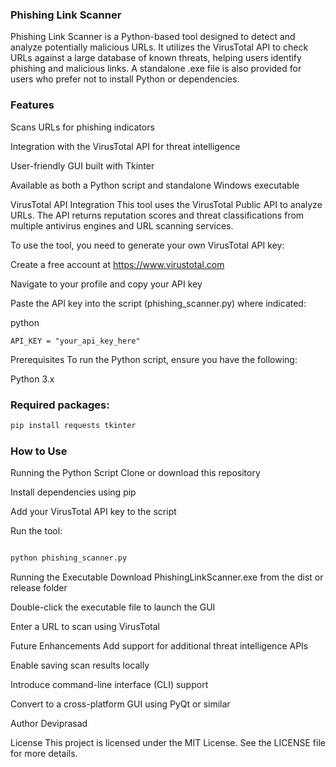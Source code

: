 ### Phishing Link Scanner
Phishing Link Scanner is a Python-based tool designed to detect and analyze potentially malicious URLs. It utilizes the VirusTotal API to check URLs against a large database of known threats, helping users identify phishing and malicious links. A standalone .exe file is also provided for users who prefer not to install Python or dependencies.

### Features
Scans URLs for phishing indicators

Integration with the VirusTotal API for threat intelligence

User-friendly GUI built with Tkinter

Available as both a Python script and standalone Windows executable

VirusTotal API Integration
This tool uses the VirusTotal Public API to analyze URLs. The API returns reputation scores and threat classifications from multiple antivirus engines and URL scanning services.

To use the tool, you need to generate your own VirusTotal API key:

Create a free account at https://www.virustotal.com

Navigate to your profile and copy your API key

Paste the API key into the script (phishing_scanner.py) where indicated:

python
```
API_KEY = "your_api_key_here"
```
Prerequisites
To run the Python script, ensure you have the following:

Python 3.x

### Required packages:


```bash
pip install requests tkinter
```

### How to Use
Running the Python Script
Clone or download this repository

Install dependencies using pip

Add your VirusTotal API key to the script

Run the tool:

```bash

python phishing_scanner.py
```
Running the Executable
Download PhishingLinkScanner.exe from the dist or release folder

Double-click the executable file to launch the GUI

Enter a URL to scan using VirusTotal

Future Enhancements
Add support for additional threat intelligence APIs

Enable saving scan results locally

Introduce command-line interface (CLI) support

Convert to a cross-platform GUI using PyQt or similar

Author
Deviprasad

License
This project is licensed under the MIT License. See the LICENSE file for more details.

